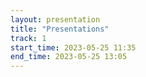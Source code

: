 ```yaml
---
layout: presentation
title: "Presentations"
track: 1
start_time: 2023-05-25 11:35
end_time: 2023-05-25 13:05
---
```



